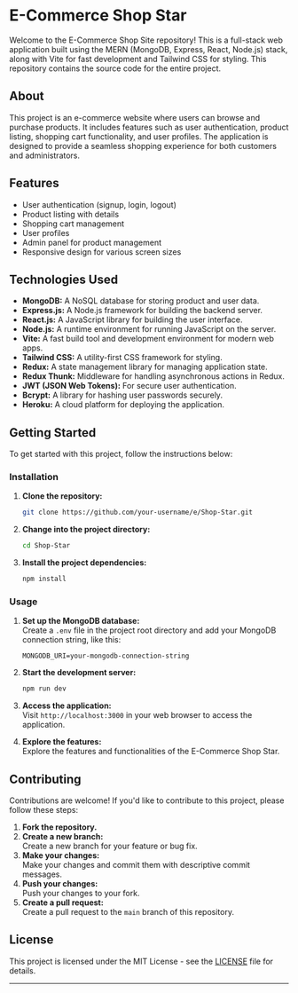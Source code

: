 
# E-Commerce Shop Star

Welcome to the E-Commerce Shop Site repository! This is a full-stack web application built using the MERN (MongoDB, Express, React, Node.js) stack, along with Vite for fast development and Tailwind CSS for styling. This repository contains the source code for the entire project.

## About

This project is an e-commerce website where users can browse and purchase products. It includes features such as user authentication, product listing, shopping cart functionality, and user profiles. The application is designed to provide a seamless shopping experience for both customers and administrators.

## Features

- User authentication (signup, login, logout)
- Product listing with details
- Shopping cart management
- User profiles
- Admin panel for product management
- Responsive design for various screen sizes

## Technologies Used

- **MongoDB:** A NoSQL database for storing product and user data.
- **Express.js:** A Node.js framework for building the backend server.
- **React.js:** A JavaScript library for building the user interface.
- **Node.js:** A runtime environment for running JavaScript on the server.
- **Vite:** A fast build tool and development environment for modern web apps.
- **Tailwind CSS:** A utility-first CSS framework for styling.
- **Redux:** A state management library for managing application state.
- **Redux Thunk:** Middleware for handling asynchronous actions in Redux.
- **JWT (JSON Web Tokens):** For secure user authentication.
- **Bcrypt:** A library for hashing user passwords securely.
- **Heroku:** A cloud platform for deploying the application.

## Getting Started

To get started with this project, follow the instructions below:

### Installation

1. **Clone the repository:**  
   ```bash
   git clone https://github.com/your-username/e/Shop-Star.git
   ```

2. **Change into the project directory:**  
   ```bash
   cd Shop-Star
   ```

3. **Install the project dependencies:**  
   ```bash
   npm install
   ```

### Usage

1. **Set up the MongoDB database:**  
   Create a `.env` file in the project root directory and add your MongoDB connection string, like this:
   ```
   MONGODB_URI=your-mongodb-connection-string
   ```

2. **Start the development server:**  
   ```bash
   npm run dev
   ```

3. **Access the application:**  
   Visit `http://localhost:3000` in your web browser to access the application.

4. **Explore the features:**  
   Explore the features and functionalities of the E-Commerce Shop Star.

## Contributing

Contributions are welcome! If you'd like to contribute to this project, please follow these steps:

1. **Fork the repository.**
2. **Create a new branch:**  
   Create a new branch for your feature or bug fix.
3. **Make your changes:**  
   Make your changes and commit them with descriptive commit messages.
4. **Push your changes:**  
   Push your changes to your fork.
5. **Create a pull request:**  
   Create a pull request to the `main` branch of this repository.

## License

This project is licensed under the MIT License - see the [LICENSE](LICENSE) file for details.

---
